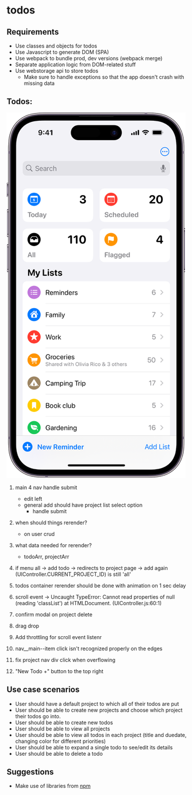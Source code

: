 # todos

## Requirements

- Use classes and objects for todos
- Use Javascript to generate DOM (SPA)
- Use webpack to bundle prod, dev versions (webpack merge)
- Separate application logic from DOM-related stuff
- Use webstorage api to store todos
  - Make sure to handle exceptions so that the app doesn't crash with missing data

## Todos:

![alt text](image-1.png)

1. main 4 nav handle submit
   - edit left
   - general add should have project list select option
     - handle submit
2. when should things rerender?
   - on user crud
3. what data needed for rerender?

   - todoArr, projectArr

4. if menu all -> add todo -> redirects to project page -> add again (UIController.CURRENT_PROJECT_ID) is still 'all'
5. todos container rerender should be done with animation on 1 sec delay
6. scroll event -> Uncaught TypeError: Cannot read properties of null (reading 'classList')
   at HTMLDocument.<anonymous> (UIController.js:60:1)
7. confirm modal on project delete
8. drag drop
9. Add throttling for scroll event listenr
10. nav\_\_main--item click isn't recognized properly on the edges
11. fix project nav div click when overflowing
12. "New Todo +" button to the top right

## Use case scenarios

- User should have a default project to which all of their todos are put
- User should be able to create new projects and choose which project their todos go into.
- User should be able to create new todos
- User should be able to view all projects
- User should be able to view all todos in each project (title and duedate, changing color for different priorities)
- User should be able to expand a single todo to see/edit its details
- User should be able to delete a todo

## Suggestions

- Make use of libraries from [npm](https://github.com/date-fns/date-fns)
